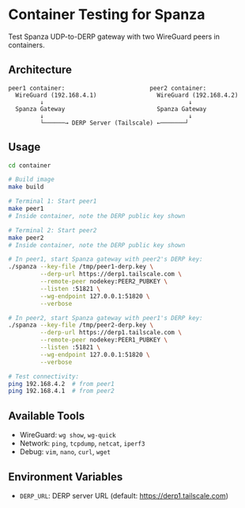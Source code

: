 # Container Testing for Spanza

Test Spanza UDP-to-DERP gateway with two WireGuard peers in containers.

## Architecture

```
peer1 container:                        peer2 container:
  WireGuard (192.168.4.1)                 WireGuard (192.168.4.2)
         ↓                                         ↓
  Spanza Gateway                          Spanza Gateway
         ↓                                         ↓
         └──────→ DERP Server (Tailscale) ←───────┘
```

## Usage

```bash
cd container

# Build image
make build

# Terminal 1: Start peer1
make peer1
# Inside container, note the DERP public key shown

# Terminal 2: Start peer2
make peer2
# Inside container, note the DERP public key shown

# In peer1, start Spanza gateway with peer2's DERP key:
./spanza --key-file /tmp/peer1-derp.key \
         --derp-url https://derp1.tailscale.com \
         --remote-peer nodekey:PEER2_PUBKEY \
         --listen :51821 \
         --wg-endpoint 127.0.0.1:51820 \
         --verbose

# In peer2, start Spanza gateway with peer1's DERP key:
./spanza --key-file /tmp/peer2-derp.key \
         --derp-url https://derp1.tailscale.com \
         --remote-peer nodekey:PEER1_PUBKEY \
         --listen :51821 \
         --wg-endpoint 127.0.0.1:51820 \
         --verbose

# Test connectivity:
ping 192.168.4.2  # from peer1
ping 192.168.4.1  # from peer2
```

## Available Tools

- WireGuard: `wg show`, `wg-quick`
- Network: `ping`, `tcpdump`, `netcat`, `iperf3`
- Debug: `vim`, `nano`, `curl`, `wget`

## Environment Variables

- `DERP_URL`: DERP server URL (default: https://derp1.tailscale.com)
